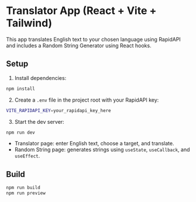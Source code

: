 # Translator App (React + Vite + Tailwind)

This app translates English text to your chosen language using RapidAPI and includes a Random String Generator using React hooks.

## Setup

1. Install dependencies:
```bash
npm install
```

2. Create a `.env` file in the project root with your RapidAPI key:
```bash
VITE_RAPIDAPI_KEY=your_rapidapi_key_here
```

3. Start the dev server:
```bash
npm run dev
```

- Translator page: enter English text, choose a target, and translate.
- Random String page: generates strings using `useState`, `useCallback`, and `useEffect`.

## Build
```bash
npm run build
npm run preview
```

